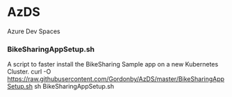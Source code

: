 # AzDS
Azure Dev Spaces

### BikeSharingAppSetup.sh
A script to faster install the BikeSharing Sample app on a new Kubernetes Cluster.
curl -O https://raw.githubusercontent.com/Gordonby/AzDS/master/BikeSharingAppSetup.sh
sh BikeSharingAppSetup.sh


